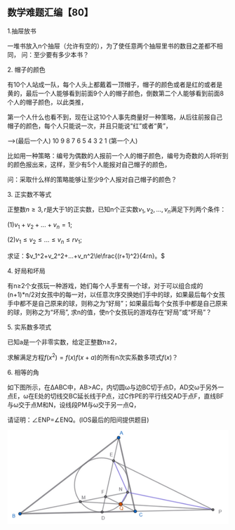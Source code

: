 ## 数学难题汇编【80】

1.抽屉放书

一堆书放入n个抽屉（允许有空的），为了使任意两个抽屉里书的数目之差都不相同，
问：至少要有多少本书？

2. 帽子的颜色

有10个人站成一队，每个人头上都戴着一顶帽子，帽子的颜色或者是红的或者是黄的，最后一个人能够看到前面9个人的帽子颜色，倒数第二个人能够看到前面8个人的帽子颜色，以此类推，

第一个人什么也看不到，现在让这10个人事先商量好一种策略，从后往前报自己帽子的颜色，每个人只能说一次，并且只能说“红”或者“黄”，     

–>(最后一个人) 10 9 8 7 6 5 4 3 2 1 (第一个人) 

比如用一种策略：编号为偶数的人报前一个人的帽子颜色，编号为奇数的人将听到的颜色报出来，这样，至少有5个人能报对自己帽子的颜色，

问：采取什么样的策略能够让至少9个人报对自己帽子的颜色？

3. 正实数不等式

正整数$n\ge3,r$是大于1的正实数，已知n个正实数$v_1,v_2,...,v_n$满足下列两个条件：

$(1)v_1+v_2+...+v_n=1;$

$(2)v_1\le v_2\le ...\le v_n\le rv_1;$

求证：$v_1^2+v_2^2+...+v_n^2\le\frac{(r+1)^2}{4rn}。$

4. 好局和坏局

有n≥2个女孩玩一种游戏，她们每个人手里有一个球，对于可以组合成的(n+1)*n/2对女孩中的每一对，以任意次序交换她们手中的球，如果最后每个女孩手中都不是自己原来的球，则称之为“好局”；如果最后每个女孩手中都是自己原来的球，则称之为“坏局”,
求n的值，使n个女孩玩的游戏存在“好局”或“坏局”？

5. 实系数多项式

已知a是一个非零实数，给定正整数n≥2，

求解满足方程$f(x^2)=f(x)f(x+a)$的所有n次实系数多项式$f(x)？$

6. 相等的角

如下图所示，在ΔABC中，AB>AC，内切圆ω与边BC切于点D，AD交ω于另外一点E，ω在E处的切线交BC延长线于P点，过C作PE的平行线交AD于点F，直线BF与ω交于点M和N，设线段PM与ω交于另一点Q，

请证明：∠ENP=∠ENQ。(IOS最后的阳间提供题目)

![图](/pics/p117-6.png)

